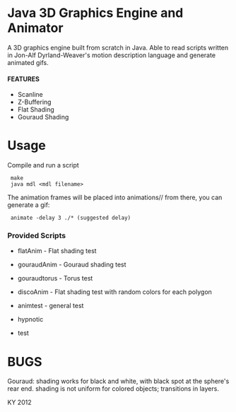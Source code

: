 Java 3D Graphics Engine and Animator
======================================

A 3D graphics engine built from scratch in Java. Able to read scripts written in Jon-Alf Dyrland-Weaver's motion description language and generate animated gifs.

#### FEATURES

* Scanline
* Z-Buffering
* Flat Shading
* Gouraud Shading

Usage
==========

Compile and run a script

     make
     java mdl <mdl filename>

The animation frames will be placed into animations/<mdl filename>/
from there, you can generate a gif:
     
     animate -delay 3 ./* (suggested delay)

### Provided Scripts
* flatAnim - Flat shading test
* gouraudAnim - Gouraud shading test
* gouraudtorus - Torus test
* discoAnim - Flat shading test with random colors for each polygon

* animtest - general test
* hypnotic
* test

BUGS
=======
Gouraud:
  shading works for black and white, with black spot at the sphere's rear end.
  shading is not uniform for colored objects; transitions in layers.
  
KY 2012
